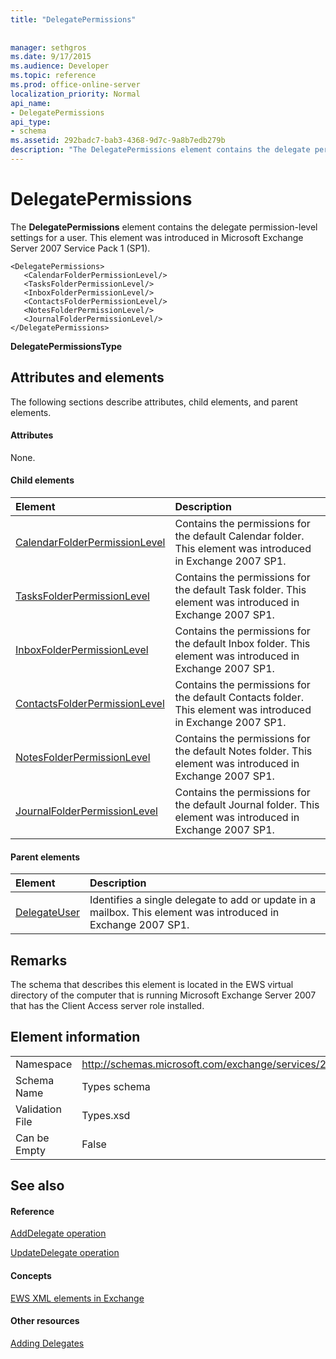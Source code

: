 ```yaml
---
title: "DelegatePermissions"
 
 
manager: sethgros
ms.date: 9/17/2015
ms.audience: Developer
ms.topic: reference
ms.prod: office-online-server
localization_priority: Normal
api_name:
- DelegatePermissions
api_type:
- schema
ms.assetid: 292badc7-bab3-4368-9d7c-9a8b7edb279b
description: "The DelegatePermissions element contains the delegate permission-level settings for a user. This element was introduced in Microsoft Exchange Server 2007 Service Pack 1 (SP1)."
---
```


# DelegatePermissions

The **DelegatePermissions** element contains the delegate permission-level settings for a user. This element was introduced in Microsoft Exchange Server 2007 Service Pack 1 (SP1). 
  
```
<DelegatePermissions>
   <CalendarFolderPermissionLevel/>
   <TasksFolderPermissionLevel/>
   <InboxFolderPermissionLevel/>
   <ContactsFolderPermissionLevel/>
   <NotesFolderPermissionLevel/>
   <JournalFolderPermissionLevel/>
</DelegatePermissions>
```

 **DelegatePermissionsType**
## Attributes and elements

The following sections describe attributes, child elements, and parent elements.
  
#### Attributes

None.
  
#### Child elements

|**Element**|**Description**|
|:-----|:-----|
|[CalendarFolderPermissionLevel](calendarfolderpermissionlevel.md) <br/> |Contains the permissions for the default Calendar folder. This element was introduced in Exchange 2007 SP1.  <br/> |
|[TasksFolderPermissionLevel](tasksfolderpermissionlevel.md) <br/> |Contains the permissions for the default Task folder. This element was introduced in Exchange 2007 SP1.  <br/> |
|[InboxFolderPermissionLevel](inboxfolderpermissionlevel.md) <br/> |Contains the permissions for the default Inbox folder. This element was introduced in Exchange 2007 SP1.  <br/> |
|[ContactsFolderPermissionLevel](contactsfolderpermissionlevel.md) <br/> |Contains the permissions for the default Contacts folder. This element was introduced in Exchange 2007 SP1.  <br/> |
|[NotesFolderPermissionLevel](notesfolderpermissionlevel.md) <br/> |Contains the permissions for the default Notes folder. This element was introduced in Exchange 2007 SP1.  <br/> |
|[JournalFolderPermissionLevel](journalfolderpermissionlevel.md) <br/> |Contains the permissions for the default Journal folder. This element was introduced in Exchange 2007 SP1.  <br/> |
   
#### Parent elements

|**Element**|**Description**|
|:-----|:-----|
|[DelegateUser](delegateuser.md) <br/> |Identifies a single delegate to add or update in a mailbox. This element was introduced in Exchange 2007 SP1.  <br/> |
   
## Remarks

The schema that describes this element is located in the EWS virtual directory of the computer that is running Microsoft Exchange Server 2007 that has the Client Access server role installed.
  
## Element information

|||
|:-----|:-----|
|Namespace  <br/> |http://schemas.microsoft.com/exchange/services/2006/types  <br/> |
|Schema Name  <br/> |Types schema  <br/> |
|Validation File  <br/> |Types.xsd  <br/> |
|Can be Empty  <br/> |False  <br/> |
   
## See also

#### Reference

[AddDelegate operation](adddelegate-operation.md)
  
[UpdateDelegate operation](updatedelegate-operation.md)
#### Concepts

[EWS XML elements in Exchange](ews-xml-elements-in-exchange.md)
#### Other resources

[Adding Delegates](http://msdn.microsoft.com/library/3a744150-66a3-4a13-9433-793603ba5038%28Office.15%29.aspx)

